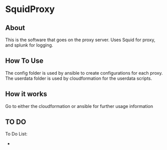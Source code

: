 # SquidProxy 

## About

This is the software that goes on the proxy server. Uses Squid for proxy, and splunk for logging. 

## How To Use

The config folder is used by ansible to create configurations for each proxy. The userdata folder is used by cloudformation for the userdata scripts. 

## How it works
Go to either the cloudformation or ansible for further usage information

## TO DO

To Do List:

-
